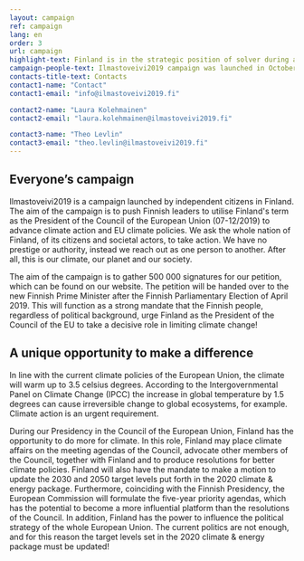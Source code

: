 ```yaml
---
layout: campaign
ref: campaign
lang: en
order: 3
url: campaign
highlight-text: Finland is in the strategic position of solver during a decisive point in world history. We have a once-in-a-lifetime opportunity but do we also have the WILL to make a change? 
campaign-people-text: Ilmastoveivi2019 campaign was launched in October 2018 as an initiative by independent individuals. Currently, we have over 300 volunteers and numerous partners are keen to support our campaign. We are a nonpartisan campaign and the campaign is run completely on a voluntary basis.
contacts-title-text: Contacts
contact1-name: "Contact"
contact1-email: "info@ilmastoveivi2019.fi"

contact2-name: "Laura Kolehmainen"
contact2-email: "laura.kolehmainen@ilmastoveivi2019.fi"

contact3-name: "Theo Levlin"
contact3-email: "theo.levlin@ilmastoveivi2019.fi"
---
```


## Everyone’s campaign

Ilmastoveivi2019 is a campaign launched by independent citizens in Finland. The aim of the campaign is to push Finnish leaders to utilise Finland's term as the President of the Council of the European Union (07-12/2019) to advance climate action and EU climate policies. We ask the whole nation of Finland, of its citizens and societal actors, to take action. We have no prestige or authority, instead we reach out as one person to another. After all, this is our climate, our planet and our society. 

The aim of the campaign is to gather 500 000 signatures for our petition, which can be found on our website. The petition will be handed over to the new Finnish Prime Minister after the Finnish Parliamentary Election of April 2019. This will function as a strong mandate that the Finnish people, regardless of political background, urge Finland as the President of the Council of the EU to take a decisive role in limiting climate change! 


## A unique opportunity to make a difference

In line with the current climate policies of the European Union, the climate will warm up to 3.5 celsius degrees. According to the Intergovernmental Panel on Climate Change (IPCC) the increase in global temperature by 1.5 degrees can cause irreversible change to global ecosystems, for example. Climate action is an urgent requirement.

During our Presidency in the Council of the European Union, Finland has the opportunity to do more for climate. In this role, Finland may place climate affairs on the meeting agendas of the Council, advocate other members of the Council, together with Finland and to produce resolutions for better climate policies. Finland will also have the mandate to make a motion to update the 2030 and 2050 target levels put forth in the 2020 climate & energy package. Furthermore, coinciding with the Finnish Presidency, the European Commission will formulate the five-year priority agendas, which has the potential to become a more influential platform than the resolutions of the Council. In addition, Finland has the power to influence the political strategy of the whole European Union. The current politics are not enough, and for this reason the target levels set in the 2020 climate & energy package must be updated!



